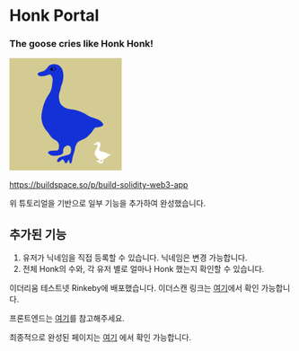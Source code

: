 # Honk Portal

### The goose cries like Honk Honk!

<img src="./title.png" width="200px" height="200px" title="Honk!"/>

https://buildspace.so/p/build-solidity-web3-app

위 튜토리얼을 기반으로 일부 기능을 추가하여 완성했습니다.

## 추가된 기능

1. 유저가 닉네임을 직접 등록할 수 있습니다. 닉네임은 변경 가능합니다.
2. 전체 Honk의 수와, 각 유저 별로 얼마나 Honk 했는지 확인할 수 있습니다.

이더리움 테스트넷 Rinkeby에 배포했습니다. 이더스캔 링크는 [여기](https://rinkeby.etherscan.io/address/0x74Cf0e36f5A757Ce4bA68425bc4d74DE145A54e8)에서 확인 가능합니다.

프론트엔드는 [여기](https://github.com/syjn99/honk-portal-frontend)를 참고해주세요.

최종적으로 완성된 페이지는 [여기](https://syjn99.github.io/honk-portal-frontend/) 에서 확인 가능합니다.
